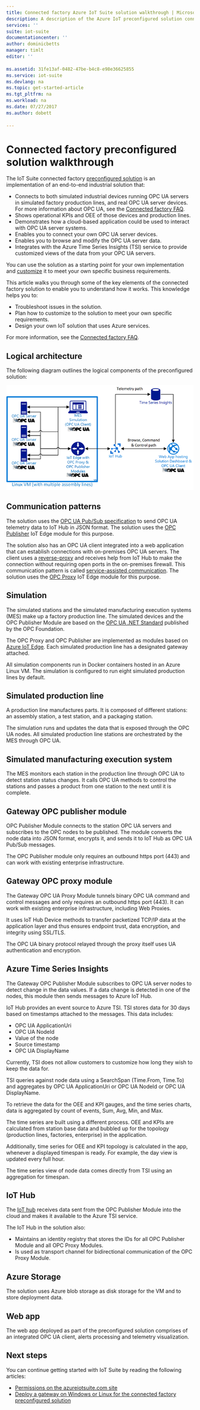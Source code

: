 ```yaml
---
title: Connected factory Azure IoT Suite solution walkthrough | Microsoft Docs
description: A description of the Azure IoT preconfigured solution connected factory and its architecture.
services: ''
suite: iot-suite
documentationcenter: ''
author: dominicbetts
manager: timlt
editor: ''

ms.assetid: 31fe13af-0482-47be-b4c8-e98e36625855
ms.service: iot-suite
ms.devlang: na
ms.topic: get-started-article
ms.tgt_pltfrm: na
ms.workload: na
ms.date: 07/27/2017
ms.author: dobett

---
```

# Connected factory preconfigured solution walkthrough

The IoT Suite connected factory [preconfigured solution][lnk-preconfigured-solutions] is an implementation of an end-to-end industrial solution that:

* Connects to both simulated industrial devices running OPC UA servers in simulated factory production lines, and real OPC UA server devices. For more information about OPC UA, see the [Connected factory FAQ](iot-suite-faq-cf.md).
* Shows operational KPIs and OEE of those devices and production lines.
* Demonstrates how a cloud-based application could be used to interact with OPC UA server systems.
* Enables you to connect your own OPC UA server devices.
* Enables you to browse and modify the OPC UA server data.
* Integrates with the Azure Time Series Insights (TSI) service to provide customized views of the data from your OPC UA servers.

You can use the solution as a starting point for your own implementation and [customize][lnk-customize] it to meet your own specific business requirements.

This article walks you through some of the key elements of the connected factory solution to enable you to understand how it works. This knowledge helps you to:

* Troubleshoot issues in the solution.
* Plan how to customize to the solution to meet your own specific requirements.
* Design your own IoT solution that uses Azure services.

For more information, see the [Connected factory FAQ](iot-suite-faq-cf.md).

## Logical architecture

The following diagram outlines the logical components of the preconfigured solution:

![Connected factory logical architecture][connected-factory-logical]

## Communication patterns

The solution uses the [OPC UA Pub/Sub specification](https://opcfoundation.org/news/opc-foundation-news/opc-foundation-announces-support-of-publish-subscribe-for-opc-ua/) to send OPC UA telemetry data to IoT Hub in JSON format. The solution uses the [OPC Publisher](https://github.com/Azure/iot-edge-opc-publisher) IoT Edge module for this purpose.

The solution also has an OPC UA client integrated into a web application that can establish connections with on-premises OPC UA servers. The client uses a [reverse-proxy](https://wikipedia.org/wiki/Reverse_proxy) and receives help from IoT Hub to make the connection without requiring open ports in the on-premises firewall. This communication pattern is called [service-assisted communication](https://blogs.msdn.microsoft.com/clemensv/2014/02/09/service-assisted-communication-for-connected-devices/). The solution uses the [OPC Proxy](https://github.com/Azure/iot-edge-opc-proxy/) IoT Edge module for this purpose.


## Simulation

The simulated stations and the simulated manufacturing execution systems (MES) make up a factory production line. The simulated devices and the OPC Publisher Module are based on the [OPC UA .NET Standard][lnk-OPC-UA-NET-Standard] published by the OPC Foundation.

The OPC Proxy and OPC Publisher are implemented as modules based on [Azure IoT Edge][lnk-Azure-IoT-Gateway]. Each simulated production line has a designated gateway attached.

All simulation components run in Docker containers  hosted in an Azure Linux VM. The simulation is configured to run eight simulated production lines by default.

## Simulated production line

A production line manufactures parts. It is composed of different stations: an assembly station, a test station, and a packaging station.

The simulation runs and updates the data that is exposed through the OPC UA nodes. All simulated production line stations are orchestrated by the MES through OPC UA.

## Simulated manufacturing execution system

The MES monitors each station in the production line through OPC UA to detect station status changes. It calls OPC UA methods to control the stations and passes a product from one station to the next until it is complete.

## Gateway OPC publisher module

OPC Publisher Module connects to the station OPC UA servers and subscribes to the OPC nodes to be published. The module converts the node data into JSON format, encrypts it, and sends it to IoT Hub as OPC UA Pub/Sub messages.

The OPC Publisher module only requires an outbound https port (443) and can work with existing enterprise infrastructure.

## Gateway OPC proxy module

The Gateway OPC UA Proxy Module tunnels binary OPC UA command and control messages and only requires an outbound https port (443). It can work with existing enterprise infrastructure, including Web Proxies.

It uses IoT Hub Device methods to transfer packetized TCP/IP data at the application layer and thus ensures endpoint trust, data encryption, and integrity using SSL/TLS.

The OPC UA binary protocol relayed through the proxy itself uses UA authentication and encryption.

## Azure Time Series Insights

The Gateway OPC Publisher Module subscribes to OPC UA server nodes to detect change in the data values. If a data change is detected in one of the nodes, this module then sends messages to Azure IoT Hub.

IoT Hub provides an event source to Azure TSI. TSI stores data for 30 days based on timestamps attached to the messages. This data includes:

* OPC UA ApplicationUri
* OPC UA NodeId
* Value of the node
* Source timestamp
* OPC UA DisplayName

Currently, TSI does not allow customers to customize how long they wish to keep the data for.

TSI queries against node data using a SearchSpan (Time.From, Time.To) and aggregates by OPC UA ApplicationUri or OPC UA NodeId or OPC UA DisplayName.

To retrieve the data for the OEE and KPI gauges, and the time series charts, data is aggregated by count of events, Sum, Avg, Min, and Max.

The time series are built using a different process. OEE and KPIs are calculated from station base data and bubbled up for the topology (production lines, factories, enterprise) in the application.

Additionally, time series for OEE and KPI topology is calculated in the app, whenever a displayed timespan is ready. For example, the day view is updated every full hour.

The time series view of node data comes directly from TSI using an aggregation for timespan.

## IoT Hub
The [IoT hub][lnk-IoT Hub] receives data sent from the OPC Publisher Module into the cloud and makes it available to the Azure TSI service. 

The IoT Hub in the solution also:
- Maintains an identity registry that stores the IDs for all OPC Publisher Module and all OPC Proxy Modules.
- Is used as transport channel for bidirectional communication of the OPC Proxy Module.

## Azure Storage
The solution uses Azure blob storage as disk storage for the VM and to store deployment data.

## Web app
The web app deployed as part of the preconfigured solution comprises of an integrated OPC UA client, alerts processing and telemetry visualization.

## Next steps

You can continue getting started with IoT Suite by reading the following articles:

* [Permissions on the azureiotsuite.com site][lnk-permissions]
* [Deploy a gateway on Windows or Linux for the connected factory preconfigured solution](iot-suite-connected-factory-gateway-deployment.md)

[connected-factory-logical]:media/iot-suite-connected-factory-walkthrough/cf-logical-architecture.png

[lnk-preconfigured-solutions]: iot-suite-what-are-preconfigured-solutions.md
[lnk-customize]: iot-suite-guidance-on-customizing-preconfigured-solutions.md
[lnk-IoT Hub]: https://azure.microsoft.com/documentation/services/iot-hub/
[lnk-direct-methods]: ../iot-hub/iot-hub-devguide-direct-methods.md
[lnk-OPC-UA-NET-Standard]:https://github.com/OPCFoundation/UA-.NETStandardLibrary
[lnk-Azure-IoT-Gateway]: https://github.com/azure/iot-edge
[lnk-permissions]: iot-suite-permissions.md
